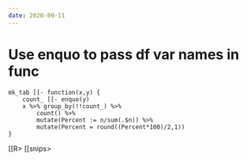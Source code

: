 ```yaml
---
date: 2020-09-11
---
```


# Use enquo to pass df var names in func

	mk_tab [[- function(x,y) {
  		count_ [[- enquo(y)
  		x %>% group_by(!!count_) %>% 
    		count() %>% 
    		mutate(Percent := n/sum(.$n)) %>% 
    		mutate(Percent = round((Percent*100)/2,1))
	}

[[R>
[[snips>

